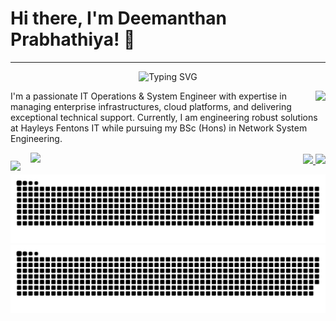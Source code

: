 # Hi there, I'm Deemanthan Prabhathiya! 👋 <div align="center">
---

<div align="center">
  
![Typing SVG]([https://readme-typing-svg.herokuapp.com?font=Fira+Code&pause=1000&color=2E96F7&center=true&vCenter=true&width=435&lines=IT+Operations+%26+System+Engineer;Cloud+%26+Network+Specialist;Problem+Solver+%26+Infrastructure+Expert;Always+learning+new+technologies!](https://readme-typing-svg.herokuapp.com?font=Fira+Code&pause=1000&color=2E96F7&center=true&vCenter=true&width=800&lines=IT+Operations+%26+System+Engineer;Cloud+%26+Network+Specialist;Problem+Solver+%26+Infrastructure+Expert))

</div>

<!-- <img src="src/banner-github-profile.png"> -->

<img align="right" style="margin-bottom:1rem;" src="https://github-readme-stats.vercel.app/api?username=DeemanPrabhathiya&hide=stars&show_icons=true&card_width=250&theme=city_lights">

<p>I'm a passionate IT Operations & System Engineer with expertise in managing enterprise infrastructures, cloud platforms, and delivering exceptional technical support. Currently, I am engineering robust solutions at Hayleys Fentons IT while pursuing my BSc (Hons) in Network System Engineering.
</p>

<p>
<img align="left" style="margin-right:1rem;margin-top:0.8rem;" src="https://img.shields.io/badge/I'm currently learning-2185BA?style=for-the-badge">
<img align="left" src="https://skillicons.dev/icons?i=webpack,vite,nodejs,react">
</p>

<!-- <p align="left" style="margin-right:50%;">
<a href="https://" target="_blank" rel="noopener">
<img src="https://img.shields.io/badge/Discord-5865F2?style=plastic&logo=discord&logoColor=FFF">
</a>
<a href="https://" target="_blank" rel="noopener">
<img src="https://img.shields.io/badge/Spotify-1DB954?style=plastic&logo=spotify&logoColor=FFF">
</a>
</p> -->

<p align="right" style="margin-top:1rem;">
    <a href="https://instagram.com/elpelippe" target="_blank" rel="noopener">
        <img src="https://img.shields.io/badge/Instagram-E4405F?style=for-the-badge&logo=instagram&logoColor=FFF">
    </a>
    <a href="https://www.linkedin.com/in/deemanthan-prabhathiya-b766261a0)]" target="_blank" rel="noopener">
        <img src="https://img.shields.io/badge/Linkedin-0A66C2?style=for-the-badge&logo=linkedin&logoColor=FFF">
    </a>
</p>

![GitHub Snake Light](https://raw.githubusercontent.com/SrPhilippe/SrPhilippe/output/github-contribution-grid-snake.svg#gh-light-mode-only)
![GitHub Snake dark](https://raw.githubusercontent.com/SrPhilippe/SrPhilippe/output/github-contribution-grid-snake-dark.svg#gh-dark-mode-only)
